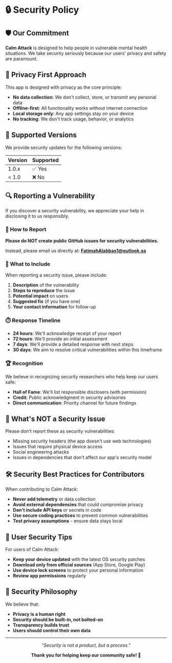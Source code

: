 # 🔒 Security Policy

## 🛡️ Our Commitment

**Calm Attack** is designed to help people in vulnerable mental health situations. We take security seriously because our users' privacy and safety are paramount.

## 🔐 Privacy First Approach

This app is designed with privacy as the core principle:
- **No data collection**: We don't collect, store, or transmit any personal data
- **Offline-first**: All functionality works without internet connection
- **Local storage only**: Any app settings stay on your device
- **No tracking**: We don't track usage, behavior, or analytics

## 🚨 Supported Versions

We provide security updates for the following versions:

| Version | Supported          |
| ------- | ------------------ |
| 1.0.x   | ✅ Yes             |
| < 1.0   | ❌ No              |

## 🔍 Reporting a Vulnerability

If you discover a security vulnerability, we appreciate your help in disclosing it to us responsibly.

### 📧 How to Report

**Please do NOT create public GitHub issues for security vulnerabilities.**

Instead, please email us directly at:
**[FatimahAlabbas1@outlook.sa](mailto:FatimahAlabbas1@outlook.sa)**

### 📝 What to Include

When reporting a security issue, please include:

1. **Description** of the vulnerability
2. **Steps to reproduce** the issue
3. **Potential impact** on users
4. **Suggested fix** (if you have one)
5. **Your contact information** for follow-up

### ⏱️ Response Timeline

- **24 hours**: We'll acknowledge receipt of your report
- **72 hours**: We'll provide an initial assessment
- **7 days**: We'll provide a detailed response with next steps
- **30 days**: We aim to resolve critical vulnerabilities within this timeframe

### 🏆 Recognition

We believe in recognizing security researchers who help keep our users safe:

- **Hall of Fame**: We'll list responsible disclosers (with permission)
- **Credit**: Public acknowledgment in security advisories
- **Direct communication**: Priority channel for future findings

## 🚫 What's NOT a Security Issue

Please don't report these as security vulnerabilities:
- Missing security headers (the app doesn't use web technologies)
- Issues that require physical device access
- Social engineering attacks
- Issues in dependencies that don't affect our app's security model

## 🛠️ Security Best Practices for Contributors

When contributing to Calm Attack:

- **Never add telemetry** or data collection
- **Avoid external dependencies** that could compromise privacy
- **Don't include API keys** or secrets in code
- **Use secure coding practices** to prevent common vulnerabilities
- **Test privacy assumptions** - ensure data stays local

## 📱 User Security Tips

For users of Calm Attack:

- **Keep your device updated** with the latest OS security patches
- **Download only from official sources** (App Store, Google Play)
- **Use device lock screens** to protect your personal information
- **Review app permissions** regularly

## 🤝 Security Philosophy

We believe that:
- **Privacy is a human right**
- **Security should be built-in, not bolted-on**
- **Transparency builds trust**
- **Users should control their own data**

---

<div align="center">

*"Security is not a product, but a process."*

**Thank you for helping keep our community safe! 💙**

</div>
